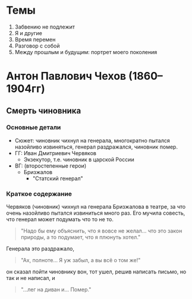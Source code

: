# Темы
  1. Забвению не подлежит
  2. Я и другие
  3. Время перемен
  4. Разговор с собой
  5. Между прошлым и будущим: портрет моего поколения

# Антон Павлович Чехов (1860–1904гг)

## Смерть чиновника
### Основные детали
  - Сюжет: чиновник чихнул на генерала, многократно пытался назойливо извиняться, генерал раздражался, чиновник помер.
  - ГГ:  Иван Дмитриевич Червяков
    - Экзекутор, т.е. чиновник в царской России
  - ВГ: (второстепенные герои)
    - Бризжалов
      - "Статский генерал"
### Краткое содержание
Червяков (чиновник) чихнул на генерала Бризжалова в театре, за что очень назойливо пытался извиниться много раз. Его мучила совесть, что генерал может подумать что то не то.   
> "Надо бы ему объяснить, что я вовсе не желал… что это закон природы, а то подумает, что я плюнуть хотел."

Генерала это раздражало,  
> "Ах, полноте… Я уж забыл, а вы всё о том же!"

он сказал пойти чиновнику вон, тот ушел, решив написать письмо, но так и не написал, и
> "...лег на диван и... Помер."
